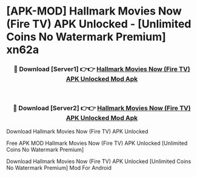 # [APK-MOD] Hallmark Movies Now (Fire TV) APK Unlocked - [Unlimited Coins No Watermark Premium] xn62a



<div align="center">
<h3>🔴 Download [Server1] 👉👉 <a href="https://momento.my/?title=Hallmark_Movies_Now_(Fire_TV)_APK_Unlocked">Hallmark Movies Now (Fire TV) APK Unlocked Mod Apk</a></h3><br>

<h3>🔴 Download [Server2] 👉👉 <a href="https://momento.my/?title=Hallmark_Movies_Now_(Fire_TV)_APK_Unlocked">Hallmark Movies Now (Fire TV) APK Unlocked Mod Apk</a></h3>
</div>



Download Hallmark Movies Now (Fire TV) APK Unlocked 

Free APK MOD Hallmark Movies Now (Fire TV) APK Unlocked [Unlimited Coins No Watermark Premium]

Download Hallmark Movies Now (Fire TV) APK Unlocked [Unlimited Coins No Watermark Premium] Mod For Android
